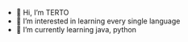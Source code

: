 - 👋 Hi, I’m TERTO
- 👀 I’m interested in learning every single language
- 🌱 I’m currently learning java, python

<!---
TERTO10/TERTO10 is a ✨ special ✨ repository because its `README.md` (this file) appears on your GitHub profile.
You can click the Preview link to take a look at your changes.
--->
